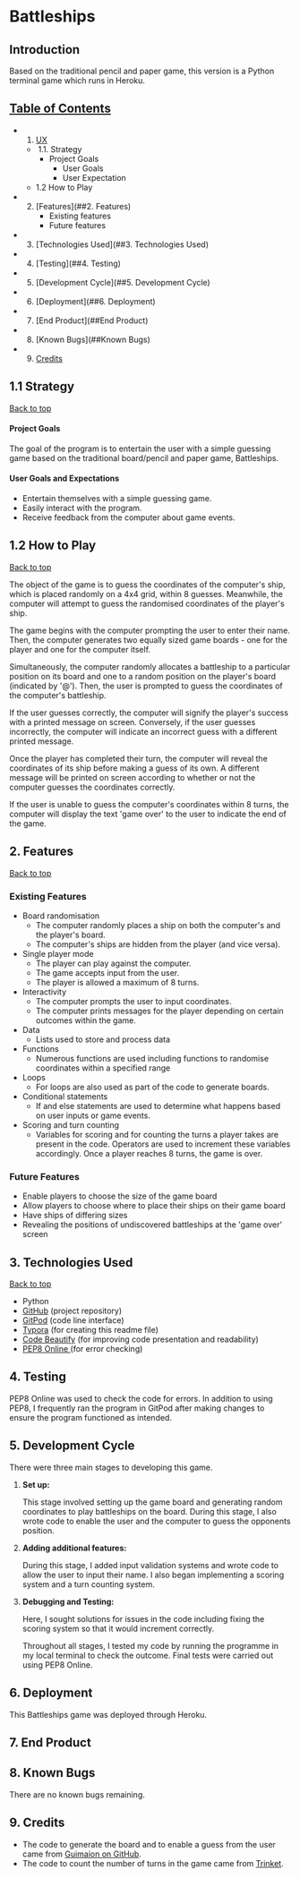 # Battleships

## Introduction

Based on the traditional pencil and paper game, this version is a Python terminal game which runs in Heroku.

## [Table of Contents](#1-ux)

- 1. [UX](##1.UX)

  - ​	1.1. Strategy
    - Project Goals
      - User Goals
      - User Expectation
  - 1.2 How to Play

- 2. [Features](##2. Features)
     - Existing features
     - Future features

- 3. [Technologies Used](##3. Technologies Used)

- 4. [Testing](##4. Testing)

- 5. [Development Cycle](##5. Development Cycle)

- 6. [Deployment](##6. Deployment)

- 7. [End Product](##End Product)

- 8. [Known Bugs](##Known Bugs)

- 9. [Credits](##Credits)

## 1.1 Strategy
[Back to top](#table-of-contents)

#### Project Goals

The goal of the program is to entertain the user with a simple guessing game based on the traditional board/pencil and paper game, Battleships. 

#### User Goals and Expectations

- Entertain themselves with a simple guessing game.
- Easily interact with the program.
- Receive feedback from the computer about game events.

## 1.2 How to Play
[Back to top](#table-of-contents)

The object of the game is to guess the coordinates of the computer's ship, which is placed randomly on a 4x4 grid, within 8 guesses. Meanwhile, the computer will attempt to guess the randomised coordinates of the player's ship. 

The game begins with the computer prompting the user to enter their name. Then, the computer generates two equally sized game boards - one for the player and one for the computer itself. 

Simultaneously, the computer randomly allocates a battleship to a particular position on its board and one to a random position on the player's board (indicated by '@'). Then, the user is prompted to guess the coordinates of the computer's battleship.

If the user guesses correctly, the computer will signify the player's success with a printed message on screen. Conversely, if the user guesses incorrectly, the computer will indicate an incorrect guess with a different printed message.

Once the player has completed their turn, the computer will reveal the coordinates of its ship before making a guess of its own. A different message will be printed on screen according to whether or not the computer guesses the coordinates correctly.

If the user is unable to guess the computer's coordinates within 8 turns, the computer will display the text 'game over' to the user to indicate the end of the game.

## 2. Features
[Back to top](#table-of-contents)

### Existing Features

- Board randomisation
  - The computer randomly places a ship on both the computer's and the player's board.
  - The computer's ships are hidden from the player (and vice versa).
- Single player mode
  -  The player can play against the computer.
  - The game accepts input from the user.
  - The player is allowed a maximum of 8 turns.
- Interactivity
  - The computer prompts the user to input coordinates.
  - The computer prints messages for the player depending on certain outcomes within the game.
- Data
  - Lists used to store and process data
- Functions
  - Numerous functions are used including functions to randomise coordinates within a specified range
- Loops
  - For loops are also used as part of the code to generate boards.
- Conditional statements
  - If and else statements are used to determine what happens based on user inputs or game events.
- Scoring and turn counting
  - Variables for scoring and for counting the turns a player takes are present in the code. Operators are used to increment these variables accordingly. Once a player reaches 8 turns, the game is over.

### Future Features

- Enable players to choose the size of the game board
- Allow players to choose where to place their ships on their game board
- Have ships of differing sizes
- Revealing the positions of undiscovered battleships at the 'game over' screen

## 3. Technologies Used
[Back to top](#table-of-contents)

- Python
- [GitHub](https://github.com/) (project repository)
- [GitPod](https://gitpod.io) (code line interface)
- [Typora](https://typora.io/) (for creating this readme file)
- [Code Beautify](https://codebeautify.org/python-formatter-beautifier) (for improving code presentation and readability)
- [PEP8 Online ](http://pep8online.com/)(for error checking)

## 4. Testing

PEP8 Online was used to check the code for errors. In addition to using PEP8, I frequently ran the program in GitPod after making changes to ensure the program functioned as intended.

## 5. Development Cycle

There were three main stages to developing this game.

1. **Set up:**

   This stage involved setting up the game board and generating random coordinates to play battleships on the board. During this stage, I also wrote code to enable the user and the computer to guess the opponents position.

2. **Adding additional features:**

   During this stage, I added input validation systems and wrote code to allow the user to input their name. I also began implementing a scoring system and a turn counting system.

3. **Debugging and Testing:**

   Here, I sought solutions for issues in the code including fixing the scoring system so that it would increment correctly. 

   Throughout all stages, I tested my code by running the programme in my local terminal to check the outcome. Final tests were carried out using PEP8 Online. 

## 6. Deployment

This Battleships game was deployed through Heroku.

## 7. End Product

## 8. Known Bugs

There are no known bugs remaining.

## 9. Credits

- The code to generate the board and to enable a guess from the user came from [Guimaion on GitHub](https://gist.github.com/guimaion/9275543).
- The code to count the number of turns in the game came from [Trinket](https://trinket.io/python/051179b6d3).


